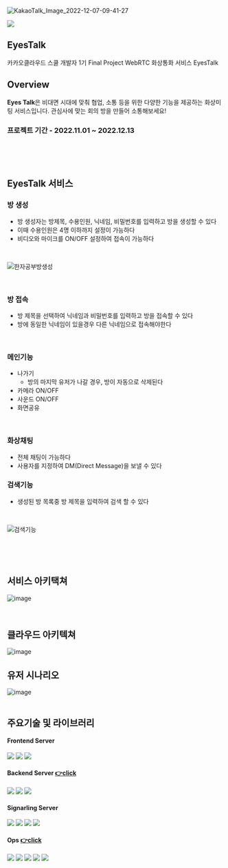 ![KakaoTalk_Image_2022-12-07-09-41-27](https://user-images.githubusercontent.com/73453283/206058999-38396216-f7cd-4e61-8f4e-40c6c14af4b4.png)

<img src="https://user-images.githubusercontent.com/73453283/206058999-38396216-f7cd-4e61-8f4e-40c6c14af4b4.png">

## EyesTalk
카카오클라우드 스쿨 개발자 1기 Final Project
WebRTC 화상통화 서비스 EyesTalk

## Overview
**Eyes Talk**은 비대면 시대에 맞춰 협업, 소통 등을 위한 다양한 기능을 제공하는 화상미팅 서비스입니다. 관심사에 맞는 회의 방을 만들어 소통해보세요!

### 프로젝트 기간 - 2022.11.01 ~ 2022.12.13
<br>
<br>
<br>

## EyesTalk 서비스 
### 방 생성
- 방 생성자는 방제목, 수용인원, 닉네임, 비밀번호를 입력하고 방을 생성할 수 있다
- 이때 수용인원은 4명 이하까지 설정이 가능하다
- 비디오와 마이크를 ON/OFF 설정하여 접속이 가능하다
<br>

![한자공부방생성](https://user-images.githubusercontent.com/73453283/205802622-0f3a8072-fdf0-42c6-a0c9-e678984abc3f.gif)

<br>

### 방 접속
- 방 제목을 선택하여 닉네임과 비밀번호를 입력하고 방을 접속할 수 있다
- 방에 동일한 닉네임이 있을경우 다른 닉네임으로 접속해야한다

<br>

### 메인기능
- 나가기
  - 방의 마지막 유저가 나갈 경우, 방이 자동으로 삭제된다
- 카메라 ON/OFF
- 사운드 ON/OFF
- 화면공유

<br>

### 화상채팅
- 전체 채팅이 가능하다
- 사용자를 지정하여 DM(Direct Message)을 보낼 수 있다


### 검색기능
- 생성된 방 목록중 방 제목을 입력하여 검색 할 수 있다
<br>

![검색기능](https://user-images.githubusercontent.com/73453283/205800531-1b77adab-a221-47f2-886a-219df6d15235.gif)
<br>

<br>
<br>
<br>

## 서비스 아키택쳐
![image](https://user-images.githubusercontent.com/73453283/206053042-111d4ef5-ed29-408b-8037-224a2d9319b2.png)

<br>

## 클라우드 아키텍쳐
![image](https://user-images.githubusercontent.com/73453283/206058652-2d2d6726-3461-4fd5-b6ab-94778d82ecbe.png)
<br>

## 유저 시나리오
![image](https://user-images.githubusercontent.com/73453283/206053395-d6f99e0c-e5b0-4949-b9c3-8deafa2afd24.png)
<br>
<br>

## 주요기술 및 라이브러리
#### Frontend Server
<img src="https://img.shields.io/badge/javascript-F7DF1E?style=flat-square&logo=javascript&logoColor=black"/> <img src="https://img.shields.io/badge/react-61DAFB?style=flat-square&logo=react&logoColor=black"/> <img src="https://img.shields.io/badge/WebRTC_Socket.IO-007396?style=flat-square&logo=SocketIO&logoColor=white"/>

#### Backend Server [👉click](https://github.com/muji-StudyRoom/spring-back)
<img src="https://img.shields.io/badge/springboot-6DB33F?style=flat-square&logo=SpringBoot&logoColor=white"/> <img src="https://img.shields.io/badge/Swagger:3.0-47A248?style=flat-square&logo=Swagger&logoColor=white"/> <img src="https://img.shields.io/badge/JPA-F05032?style=flat-square&logoColor=white">

#### Signarling Server 
<img src="https://img.shields.io/badge/python-3776AB?style=flat-square&logo=python&logoColor=white"> <img src="https://img.shields.io/badge/flask-000000?style=flat-square&logo=flask&logoColor=white"> <img src="https://img.shields.io/badge/WebRTC_Socket.IO-007396?style=flat-square&logo=SocketIO&logoColor=white"/> <img src="https://img.shields.io/badge/Redis-F80000?style=flat-square&logo=Redis&logoColor=white"> 

#### Ops   [👉click](https://github.com/muji-StudyRoom/eyestalk-manifest)
<img src="https://img.shields.io/badge/Amazon EKS-FF9900?style=flat-square&logo=Amazon-EKS&logoColor=white"/> <img src="https://img.shields.io/badge/Docker-2CA5E0?style=flat-square&logo=docker&logoColor=white"/> <img src="https://img.shields.io/badge/GitHub_Actions-2088FF?style=flat-square&logo=github-actions&logoColor=white"/> <img src="https://img.shields.io/badge/Kustomize-007396?style=flat-square&logo=#FF9900&logoColor=white"/> <img src="https://img.shields.io/badge/ArgoCD-EF7B4D?style=flat-square&logo=Argo&logoColor=white"/>
